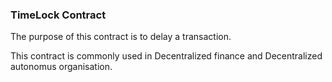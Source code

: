 ### TimeLock Contract

The purpose of this contract is to delay a transaction.

This contract is commonly used in Decentralized finance and Decentralized autonomus organisation.
